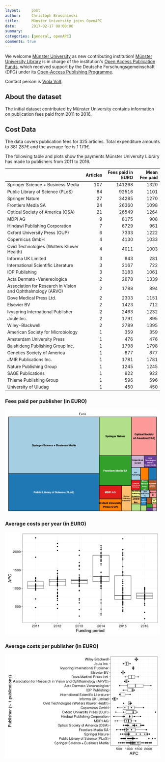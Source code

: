 ```yaml
---
layout:     post
author:     Christoph Broschinski
title:      Münster University joins OpenAPC
date:       2017-02-17 08:00:00
summary:    
categories: [general, openAPC]
comments: true
---
```





We welcome [Münster University](https://www.uni-muenster.de/en/) as new contributing institution!
[Münster University Library](https://www.ulb.uni-muenster.de/) is in charge of the institution's [Open Access Publication Funds](https://www.uni-muenster.de/Publizieren/service/publikationsfonds/),
which received support by the Deutsche Forschungsgemeinschaft (DFG) under its [Open-Access Publishing Programme](http://www.dfg.de/en/research_funding/programmes/infrastructure/lis/funding_opportunities/open_access/).

Contact person is [Viola Voß](mailto:openaccess@uni-muenster.de).

## About the dataset

The initial dataset contributed by Münster University contains information on publication fees paid from 2011 to 2016. 

## Cost Data



The data covers publication fees for 325 articles. Total expenditure amounts to 381 287€ and the average fee is 1 173€.

The following table and plots show the payments Münster University Library has made to publishers from 2011 to 2016.


|                                                            | Articles| Fees paid in EURO| Mean Fee paid|
|:-----------------------------------------------------------|--------:|-----------------:|-------------:|
|Springer Science + Business Media                           |      107|            141268|          1320|
|Public Library of Science (PLoS)                            |       84|             92516|          1101|
|Springer Nature                                             |       27|             34285|          1270|
|Frontiers Media SA                                          |       24|             26360|          1098|
|Optical Society of America (OSA)                            |       21|             26549|          1264|
|MDPI AG                                                     |        9|              8175|           908|
|Hindawi Publishing Corporation                              |        7|              6729|           961|
|Oxford University Press (OUP)                               |        6|              7333|          1222|
|Copernicus GmbH                                             |        4|              4130|          1033|
|Ovid Technologies (Wolters Kluwer Health)                   |        4|              4011|          1003|
|Informa UK Limited                                          |        3|               843|           281|
|International Scientific Literature                         |        3|              2167|           722|
|IOP Publishing                                              |        3|              3183|          1061|
|Acta Dermato-Venereologica                                  |        2|              2678|          1339|
|Association for Research in Vision and Ophthalmology (ARVO) |        2|              1788|           894|
|Dove Medical Press Ltd.                                     |        2|              2303|          1151|
|Elsevier BV                                                 |        2|              1423|           712|
|Ivyspring International Publisher                           |        2|              2463|          1232|
|Joule Inc.                                                  |        2|              1791|           895|
|Wiley-Blackwell                                             |        2|              2789|          1395|
|American Society for Microbiology                           |        1|               359|           359|
|Amsterdam University Press                                  |        1|               476|           476|
|Baishideng Publishing Group Inc.                            |        1|              1798|          1798|
|Genetics Society of America                                 |        1|               877|           877|
|JMIR Publications Inc.                                      |        1|              1781|          1781|
|Nature Publishing Group                                     |        1|              1245|          1245|
|SAGE Publications                                           |        1|               922|           922|
|Thieme Publishing Group                                     |        1|               596|           596|
|University of Uludag                                        |        1|               450|           450|

### Fees paid per publisher (in EURO)

![plot of chunk tree_muenster_2017_02_17_full](/figure/tree_muenster_2017_02_17_full-1.png)

###  Average costs per year (in EURO)

![plot of chunk box_muenster_2017_02_17_year_full](/figure/box_muenster_2017_02_17_year_full-1.png)

###  Average costs per publisher (in EURO)

![plot of chunk box_muenster_2017_02_17_publisher_full](/figure/box_muenster_2017_02_17_publisher_full-1.png)
